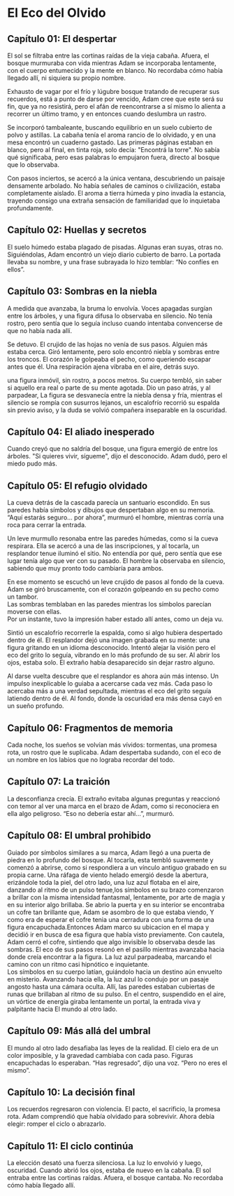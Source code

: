 # El Eco del Olvido

## Capítulo 01: El despertar
El sol se filtraba entre las cortinas raídas de la vieja cabaña. Afuera, el
bosque murmuraba con vida mientras Adam se incorporaba lentamente, con el cuerpo
entumecido y la mente en blanco. No recordaba cómo había llegado allí, ni
siquiera su propio nombre.

Exhausto de vagar por el frío y lúgubre bosque tratando de recuperar sus
recuerdos, está a punto de darse por vencido, Adam cree que este será su fin,
que ya no resistirá, pero el afán de reencontrarse a sí mismo lo alienta
a recorrer un último tramo, y en entonces cuando deslumbra un rastro.

Se incorporó tambaleante, buscando equilibrio en un suelo cubierto de polvo y astillas.
La cabaña tenía el aroma rancio de lo olvidado, y en una mesa encontró un cuaderno gastado.
Las primeras páginas estaban en blanco, pero al final, en tinta roja, solo decía: "Encontrá la torre".
No sabía qué significaba, pero esas palabras lo empujaron fuera, directo al bosque que lo observaba.

Con pasos inciertos, se acercó a la única ventana, descubriendo un paisaje densamente
arbolado. No había señales de caminos o civilización, estaba completamente aislado. 
El aroma a tierra húmeda y pino invadía la estancia, trayendo consigo una extraña 
sensación de familiaridad que lo inquietaba profundamente.

## Capítulo 02: Huellas y secretos
El suelo húmedo estaba plagado de pisadas. Algunas eran suyas, otras no.
Siguiéndolas, Adam encontró un viejo diario cubierto de barro. La portada
llevaba su nombre, y una frase subrayada lo hizo temblar: “No confíes en ellos”.

## Capítulo 03: Sombras en la niebla
A medida que avanzaba, la bruma lo envolvía. Voces apagadas surgían entre los árboles,
y una figura difusa lo observaba en silencio. No tenía rostro, pero sentía que lo seguía
incluso cuando intentaba convencerse de que no había nada allí.

Se detuvo. El crujido de las hojas no venía de sus pasos. Alguien más estaba cerca.
Giró lentamente, pero solo encontró niebla y sombras entre los troncos.
El corazón le golpeaba el pecho, como queriendo escapar antes que él.
Una respiración ajena vibraba en el aire, detrás suyo.

una figura inmóvil, sin rostro, a pocos metros. Su cuerpo tembló, sin saber si
aquello era real o parte de su mente agotada. Dio un paso atrás, y al parpadear,
La figura se desvanecía entre la niebla densa y fría,
mientras el silencio se rompía con susurros lejanos,
un escalofrío recorrió su espalda sin previo aviso,
y la duda se volvió compañera inseparable en la oscuridad.


## Capítulo 04: El aliado inesperado
Cuando creyó que no saldría del bosque, una figura emergió de entre los árboles.
"Si quieres vivir, sígueme", dijo el desconocido. Adam dudó, pero el miedo pudo
más.

## Capítulo 05: El refugio olvidado
La cueva detrás de la cascada parecía un santuario escondido. En sus paredes
había símbolos y dibujos que despertaban algo en su memoria. “Aquí estarás
seguro… por ahora”, murmuró el hombre, mientras corría una roca para cerrar la entrada.

Un leve murmullo resonaba entre las paredes húmedas, como si la cueva respirara.
Ella se acercó a una de las inscripciones, y al tocarla, un resplandor tenue iluminó el sitio.
No entendía por qué, pero sentía que ese lugar tenía algo que ver con su pasado.
El hombre la observaba en silencio, sabiendo que muy pronto todo cambiaría para ambos.

En ese momento se escuchó un leve crujido de pasos al fondo de la cueva.  
Adam se giró bruscamente, con el corazón golpeando en su pecho como un tambor.  
Las sombras temblaban en las paredes mientras los símbolos parecían moverse con ellas.  
Por un instante, tuvo la impresión haber estado allí antes, como un deja vu.

Sintió un escalofrío recorrerle la espalda, como si algo hubiera despertado dentro de él.
El resplandor dejó una imagen grabada en su mente: una figura gritando en un idioma desconocido.
Intentó alejar la visión pero el eco del grito lo seguía, vibrando en lo más profundo de su ser.
Al abrir los ojos, estaba solo. El extraño había desaparecido sin dejar rastro alguno.

Al darse vuelta descubre que el resplandor es ahora aún más intenso.
Un impulso inexplicable lo guiaba a acercarse cada vez más.
Cada paso lo acercaba más a una verdad sepultada, mientras el eco del grito seguía latiendo dentro de él. 
Al fondo, donde la oscuridad era más densa cayó en un sueño profundo.


## Capítulo 06: Fragmentos de memoria
Cada noche, los sueños se volvían más vívidos: tormentas, una promesa rota, un
rostro que le suplicaba. Adam despertaba sudando, con el eco de un nombre en los
labios que no lograba recordar del todo.

## Capítulo 07: La traición
La desconfianza crecía. El extraño evitaba algunas preguntas y reaccionó con
temor al ver una marca en el brazo de Adam, como si reconociera en ella algo
peligroso. “Eso no debería estar ahí…”, murmuró.

## Capítulo 08: El umbral prohibido
Guiado por símbolos similares a su marca, Adam llegó a una puerta de piedra en
lo profundo del bosque. Al tocarla, esta tembló suavemente y comenzó a abrirse,
como si respondiera a un vínculo antiguo grabado en su propia carne.
Una ráfaga de viento helado emergió desde la abertura, erizándole toda la piel,
del otro lado, una luz azul flotaba en el aire, danzando al ritmo de un pulso 
tenue,los símbolos en su brazo comenzaron a brillar con la misma intensidad 
fantasmal, lentamente, por arte de magia y en su interior algo brillaba.
Se abrio la puerta y en su interior se encontraba un cofre tan brillante que,
Adam se asombro de lo que estaba viendo, Y como era de esperar el cofre tenia
una cerradura con una forma de una figura encapuchada.Entonces Adam marco su 
ubicacion en el mapa y decidió ir en busca de esa figura que había visto 
previamente.
Con cautela, Adam cerró el cofre, sintiendo que algo invisible lo observaba 
desde las sombras. El eco de sus pasos resonó en el pasillo mientras avanzaba 
hacia donde creía encontrar a la figura. La luz azul parpadeaba, marcando el 
camino con un ritmo casi hipnótico e inquietante.  
Los símbolos en su cuerpo latían, guiándolo hacia un destino aún envuelto en 
misterio. Avanzando hacia ella, la luz azul lo condujo por un pasaje angosto 
hasta una cámara oculta. Allí, las paredes estaban cubiertas de runas que 
brillaban al ritmo de su pulso. En el centro, suspendido en el aire, un vórtice 
de energía giraba lentamente un portal, la entrada viva y palpitante hacia 
El mundo al otro lado. 

## Capítulo 09: Más allá del umbral
El mundo al otro lado desafiaba las leyes de la realidad. El cielo era de un
color imposible, y la gravedad cambiaba con cada paso. Figuras encapuchadas lo
esperaban. “Has regresado”, dijo una voz. “Pero no eres el mismo”.

## Capítulo 10: La decisión final
Los recuerdos regresaron con violencia. El pacto, el sacrificio, la promesa
rota. Adam comprendió que había olvidado para sobrevivir. Ahora debía elegir:
romper el ciclo o abrazarlo.

## Capítulo 11: El ciclo continúa
La elección desató una fuerza silenciosa. La luz lo envolvió y luego, oscuridad.
Cuando abrió los ojos, estaba de nuevo en la cabaña. El sol entraba entre las
cortinas raídas. Afuera, el bosque cantaba. No recordaba cómo había llegado
allí.
